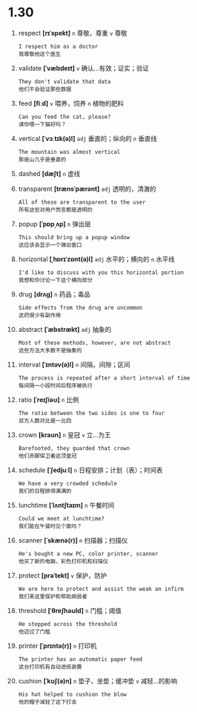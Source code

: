 # 1.30


















1. respect **[rɪˈspekt]** `n` 尊敬，尊重 `v` 尊敬
    ```
    I respect him as a doctor
    我尊敬他这个医生
    ```

2. validate **[ˈvælɪdeɪt]** `v` 确认...有效；证实；验证
    ```
    They don't validate that data
    他们不会验证那些数据
    ```

3. feed **[fiːd]** `v` 喂养，饲养 `n` 植物的肥料
    ```
    Can you feed the cat, please?
    请你喂一下猫好吗？
    ```

4. vertical **[ˈvɜːtɪk(ə)l]** `adj` 垂直的；纵向的 `n` 垂直线
    ```
    The mountain was almost vertical
    那座山几乎是垂直的
    ```

5. dashed **[dæʃt]** `n` 虚线

6. transparent **[trænsˈpærənt]** `adj` 透明的，清澈的
    ```
    All of these are transparent to the user
    所有这些对用户而言都是透明的
    ```

7. popup **[ˈpɒpˌʌp]** `n` 弹出层
    ```
    This should bring up a popup window
    这应该会显示一个弹出窗口
    ```

8. horizontal **[ˌhɒrɪˈzɒnt(ə)l]** `adj` 水平的；横向的 `n` 水平线
    ```
    I'd like to discuss with you this horizontal portion
    我想和你讨论一下这个横向部分
    ```

9. drug **[drʌɡ]** `n` 药品；毒品
    ```
    Side effects from the drug are uncommon
    这药很少有副作用
    ```

10. abstract **[ˈæbstrækt]** `adj` 抽象的
    ```
    Most of these methods, however, are not abstract
    这些方法大多数不是抽象的
    ```

11. interval **[ˈɪntəv(ə)l]** `n` 间隔，间隙；区间
    ```
    The process is repeated after a short interval of time
    每间隔一小段时间后程序被执行
    ```

12. ratio **[ˈreɪʃiəʊ]** `n` 比例
    ```
    The ratio between the two sides is one to four
    双方人数对比是一比四
    ```

13. crown **[kraʊn]** `n` 皇冠 `v` 立...为王
    ```
    Barefooted, they guarded that crown
    他们赤脚保卫着这顶皇冠
    ```

14. schedule **[ˈʃedjuːl]** `n` 日程安排；计划（表）；时间表
    ```
    We have a very crowded schedule
    我们的日程排得满满的
    ```

15. lunchtime **[ˈlʌntʃtaɪm]** `n` 午餐时间
    ```
    Could we meet at lunchtime?
    我们能在午餐时见个面吗？
    ```

16. scanner **[ˈskænə(r)]** `n` 扫描器；扫描仪
    ```
    He's bought a new PC, color printer, scanner
    他买了新的电脑，彩色打印机和扫描仪
    ```

17. protect **[prəˈtekt]** `v` 保护，防护
    ```
    We are here to protect and assist the weak an infirm
    我们来这里保护和帮助病弱者
    ```

18. threshold **[ˈθreʃhəʊld]** `n` 门槛；阈值
    ```
    He stepped across the threshold
    他迈过了门槛
    ```

19. printer **[ˈprɪntə(r)]** `n` 打印机
    ```
    The printer has an automatic paper feed
    这台打印机有自动进纸装置
    ```

20. cushion **[ˈkʊʃ(ə)n]** `n` 垫子，坐垫；缓冲垫 `v` 减轻...的影响
    ```
    His hat helped to cushion the blow
    他的帽子减轻了这下打击
    ```
